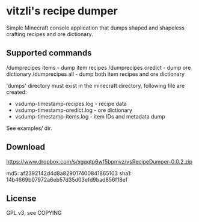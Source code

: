 vitzli's recipe dumper
======================

Simple Minecraft console application that dumps shaped and shapeless crafting recipes and ore dictionary.

Supported commands
------------------

/dumprecipes items - dump item recipes
/dumprecipes oredict - dump ore dictionary
/dumprecipes all - dump both item recipes and ore dictionary

'dumps' directory must exist in the minecraft directory, following file are created:

* vsdump-timestamp-recipes.log - recipe data
* vsdump-timestamp-oredict.log - ore dictionary
* vsdump-timestamp-items.log - item IDs and metadata dump

See examples/ dir.

Download
--------

https://www.dropbox.com/s/xgqqtp6wf5bpmvz/vsRecipeDumper-0.0.2.zip

md5: af2392142d4d8a829017400841865103
sha1: 14b4669b07972a6eb57d35d03efd9bad856f18ef


License
-------

GPL v3, see COPYING
